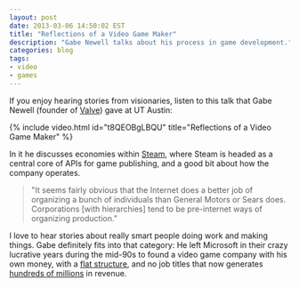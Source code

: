 ```yaml
---
layout: post
date: 2013-03-06 14:50:02 EST
title: "Reflections of a Video Game Maker"
description: "Gabe Newell talks about his process in game development."
categories: blog
tags:
- video
- games
---
```


If you enjoy hearing stories from visionaries, listen to this talk that Gabe Newell (founder of [Valve](https://en.wikipedia.org/wiki/Valve_Corporation)) gave at UT Austin:

{% include video.html id="t8QEOBgLBQU" title="Reflections of a Video Game Maker" %}

In it he discusses economies within [Steam](https://en.wikipedia.org/wiki/Steam_(software)), where Steam is headed as a central core of APIs for game publishing, and a good bit about how the company operates.

>"It seems fairly obvious that the Internet does a better job of organizing a bunch of individuals than General Motors or Sears does. Corporations [with hierarchies] tend to be pre-internet ways of organizing production."

I love to hear stories about really smart people doing work and making things. Gabe definitely fits into that category: He left Microsoft in their crazy lucrative years during the mid-90s to found a video game company with his own money, with a [flat structure](https://en.wikipedia.org/wiki/Valve_Corporation#Organizational_structure), and no job titles that now generates [hundreds of millions](http://www.gamesindustry.biz/articles/2012-09-27-nexon-and-ncsoft-reported-in-talks-to-buy-valve) in revenue.
